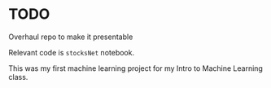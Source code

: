 # TODO

Overhaul repo to make it presentable

Relevant code is `stocksNet` notebook.

This was my first machine learning project for my Intro to Machine Learning class.
